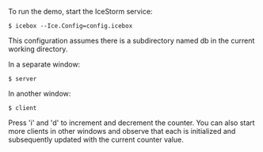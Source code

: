 To run the demo, start the IceStorm service:
```
$ icebox --Ice.Config=config.icebox
```
This configuration assumes there is a subdirectory named db in the
current working directory.

In a separate window:
```
$ server
```
In another window:
```
$ client
```
Press 'i' and 'd' to increment and decrement the counter. You can also
start more clients in other windows and observe that each is
initialized and subsequently updated with the current counter value.
